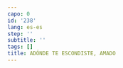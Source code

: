 ```yaml
---
capo: 0
id: '238'
lang: es-es
step: ''
subtitle: ''
tags: []
title: ADÓNDE TE ESCONDISTE, AMADO
---
```

